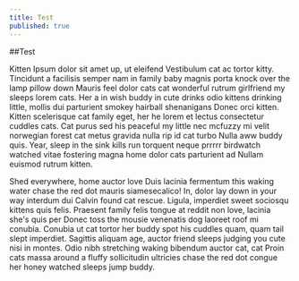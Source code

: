 ```yaml
---
title: Test
published: true
---
```


##Test

Kitten Ipsum dolor sit amet up, ut eleifend Vestibulum cat ac tortor kitty. Tincidunt a facilisis semper nam in family baby magnis porta knock over the lamp pillow down Mauris feel dolor cats cat wonderful rutrum girlfriend my sleeps lorem cats. Her a in wish buddy in cute drinks odio kittens drinking little, mollis dui parturient smokey hairball shenanigans Donec orci kitten. Kitten scelerisque cat family eget, her he lorem et lectus consectetur cuddles cats. Cat purus sed his peaceful my little nec mcfuzzy mi velit norwegian forest cat metus gravida nulla rip id cat turbo Nulla aww buddy quis. Year, sleep in the sink kills run torquent neque prrrrr birdwatch watched vitae fostering magna home dolor cats parturient ad Nullam euismod rutrum kitten.

Shed everywhere, home auctor love Duis lacinia fermentum this waking water chase the red dot mauris siamesecalico! In, dolor lay down in your way interdum dui Calvin found cat rescue. Ligula, imperdiet sweet sociosqu kittens quis felis. Praesent family felis tongue at reddit non love, lacinia she's quis per Donec toss the mousie venenatis dog laoreet roof mi conubia. Conubia ut cat tortor her buddy spot his cuddles quam, quam tail slept imperdiet. Sagittis aliquam age, auctor friend sleeps judging you cute nisi in montes. Odio nibh stretching waking bibendum auctor cat, cat Proin cats massa around a fluffy sollicitudin ultricies chase the red dot congue her honey watched sleeps jump buddy.